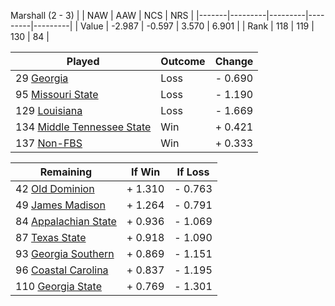 Marshall (2 - 3)
|       |   NAW   |   AAW   |   NCS   |   NRS   |
|-------|---------|---------|---------|---------|
| Value |  -2.987 |  -0.597 |   3.570 |   6.901 |
| Rank  |     118 |     119 |     130 |      84 |

| Played                    | Outcome    |  Change  |
|---------------------------|------------|----------|
|  29 [Georgia               ](Georgia.md)| Loss       | -  0.690 |
|  95 [Missouri State        ](MissouriState.md)| Loss       | -  1.190 |
| 129 [Louisiana             ](Louisiana.md)| Loss       | -  1.669 |
| 134 [Middle Tennessee State](MiddleTennesseeState.md)| Win        | +  0.421 |
| 137 [Non-FBS               ](NonFBS.md)| Win        | +  0.333 |

| Remaining                 |  If Win  |  If Loss |
|---------------------------|----------|----------|
|  42 [Old Dominion          ](OldDominion.md)| +  1.310 | -  0.763 |
|  49 [James Madison         ](JamesMadison.md)| +  1.264 | -  0.791 |
|  84 [Appalachian State     ](AppalachianState.md)| +  0.936 | -  1.069 |
|  87 [Texas State           ](TexasState.md)| +  0.918 | -  1.090 |
|  93 [Georgia Southern      ](GeorgiaSouthern.md)| +  0.869 | -  1.151 |
|  96 [Coastal Carolina      ](CoastalCarolina.md)| +  0.837 | -  1.195 |
| 110 [Georgia State         ](GeorgiaState.md)| +  0.769 | -  1.301 |


